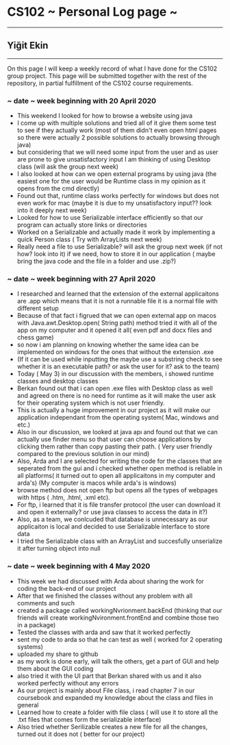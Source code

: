 # CS102 ~ Personal Log page ~
****
## Yiğit Ekin
****

On this page I will keep a weekly record of what I have done for the CS102 group project. This page will be submitted together with the rest of the repository, in partial fulfillment of the CS102 course requirements.

### ~ date ~ week beginning with 20 April 2020
- This weekend I looked for how to browse a website using java
- I come up with multiple solutions and tried all of it give them some test to see if they actually work (most of them didn't even open html pages so there were actually 2 possible solutions to actually browsing through java)
- but considering that we will need some input from the user and as user are prone to give unsatisfactory input I am thinking of using Desktop class (will ask the group next week)
- I also looked at how can we open external programs by using java (the easiest one for the user would be Runtime class in my opinion as it opens from the cmd directly)
- Found out that, runtime class works perfectly for windows but does not even work for mac (maybe it is due to my unsatisfactory input?? look into it deeply next week)
- Looked for how to use Serializable interface efficiently so that our program can actually store links or directories
- Worked on a Serializable and actually made it work by implementing a quick Person class ( Try with ArrayLists next week)
- Really need a file to use Serializable? will ask the group next week (if not how? look into it) if we need, how to store it in our application ( maybe bring the java code and the file in a folder and use .zip?)

### ~ date ~ week beginning with 27 April 2020
- I researched and learned that the extension of the external applicaitons are .app which means that it is not a runnable file it is a normal file with different setup
- Because of that fact i figrued that we can open external app on macos with Java.awt.Desktop.open( String path) method tried it with all of the app on my computer and it opened it all( even pdf and docx files and chess game) 
- so now i am planning on knowing whether the same idea can be implemented on windows for the ones that without the extension .exe 
- (If it can be used while inputting the maybe use a substring check to see whether it is an executable path? or ask the user for it? ask to the team)
- Today ( May 3) in our discussion with the members, i showed runtime classes and desktop classes
- Berkan found out that i can open .exe files with Desktop class as well and agreed on there is no need for runtime as it will make the user ask for their operating system which is not user friendly.
- This is actually a huge improvement in our project as it will make our application independant from the operating system( Mac, windows and etc.)
- Also in our discussion, we looked at java apı and found out that we can actually use finder menu so that user can choose applications by clicking them rather than copy pasting their path. ( Very user friendly compared to the previous solution in our mind) 
- Also, Arda and I are selected for writing the code for the classes that are seperated from the gui and i checked whether open method is reliable in all platforms( it turned out to open all applicaitons in my computer and arda's) (My computer is macos while arda's is windows)
- browse method does not open ftp but opens all the types of webpages with https ( .htm, .html, .xml etc).
- For ftp, i learned that it is file transfer protocol (the user can download it and open it externally? or use java classes to access the data in it?)
- Also, as a team, we conlcuded that database is unnecessary as our applicaiton is local and decided to use Serializable interface to store data
- I tried the Serializable class with an ArrayList and succesfully unserialize it after turning object into null

### ~ date ~ week beginning with 4 May 2020
- This week we had discussed with Arda about sharing the work for coding the back-end of our project
- After that we finished the classes without any problem with all comments and such 
- created a package called workingNvrionment.backEnd (thinking that our friends will create workingNvironment.frontEnd and combine those two in a package)
- Tested the classes with arda and saw that it worked perfectly
- sent my code to arda so that he can test as well ( worked for 2 operating systems)
- uploaded my share to github
- as my work is done early, will talk the others, get a part of GUI and help them about the GUI coding
- also tried it with the UI part that Berkan shared with us and it also worked perfectly without any errors
- As our project is mainly about File class, i read chapter 7 in our coursebook and expanded my knowledge about the class and files in general
- Learned how to create a folder with file class ( will use it to store all the .txt files that comes form the serializable interface)
- Also tried whether Serilizable creates a new file for all the changes, turned out it does not ( better for our project)